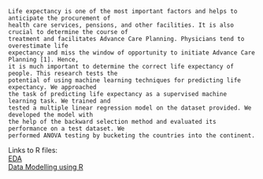 ```
Life expectancy is one of the most important factors and helps to anticipate the procurement of 
health care services, pensions, and other facilities. It is also crucial to determine the course of 
treatment and facilitates Advance Care Planning. Physicians tend to overestimate life 
expectancy and miss the window of opportunity to initiate Advance Care Planning [1]. Hence, 
it is much important to determine the correct life expectancy of people. This research tests the 
potential of using machine learning techniques for predicting life expectancy. We approached 
the task of predicting life expectancy as a supervised machine learning task. We trained and 
tested a multiple linear regression model on the dataset provided. We developed the model with 
the help of the backward selection method and evaluated its performance on a test dataset. We 
performed ANOVA testing by bucketing the countries into the continent.

```

Links to R files:<br>
[EDA](https://github.com/Jhansi-27/Projects-Machinelearning-DeepLearning/blob/main/R%20(Machine%20Learning)/Life%20Expectancy%20Prediction/MA317_group_10_que_123.R)<br>
[Data Modelling using R](https://github.com/Jhansi-27/Projects-Machinelearning-DeepLearning/blob/main/R%20(Machine%20Learning)/Life%20Expectancy%20Prediction/MA317_group_10_que_456.r)
